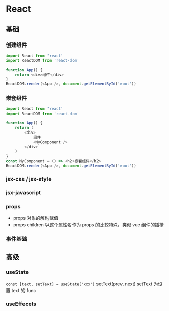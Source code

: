 # React

## 基础

### 创建组件

```js
import React from 'react'
import ReactDOM from 'react-dom'

function App() {
	return <div>组件</div>
}
ReactDOM.render(<App />, document.getElementById('root'))
```

### 嵌套组件

```js
import React from 'react'
import ReactDOM from 'react-dom'

function App() {
	return (
		<div>
			组件
			<MyComponent />
		</div>
	)
}
const MyComponent = () => <h2>嵌套组件</h2>
ReactDOM.render(<App />, document.getElementById('root'))
```

### jsx-css / jsx-style

### jsx-javascript

### props

- props 对象的解构赋值
- props children 以这个属性名作为 props 的比较特殊，类似 vue 组件的插槽

### 事件基础

## 高级

### useState

`const [text, setText] = useState('xxx')`
setText(prev, next)
setText 为设置 text 的 func

### useEffecets
